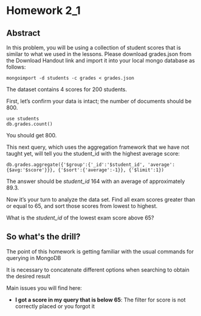 # Homework 2_1
## Abstract

In this problem, you will be using a collection of student scores that is similar to what we used in the lessons. Please download grades.json from the Download Handout link and import it into your local mongo database as follows:

    mongoimport -d students -c grades < grades.json

The dataset contains 4 scores for 200 students.

First, let’s confirm your data is intact; the number of documents should be 800.

    use students
    db.grades.count()

You should get 800.

This next query, which uses the aggregation framework that we have not taught yet, will tell you the student_id with the highest average score:

    db.grades.aggregate({'$group':{'_id':'$student_id', 'average':{$avg:'$score'}}}, {'$sort':{'average':-1}}, {'$limit':1})

The answer should be _student_id_ 164 with an average of approximately 89.3.

Now it’s your turn to analyze the data set. Find all exam scores greater than or equal to 65, and sort those scores from lowest to highest.

What is the _student_id_ of the lowest exam score above 65?

## So what's the drill?

The point of this homework is getting familiar with the usual commands for querying in MongoDB

It is necessary to concatenate different options when searching to obtain the desired result

Main issues you will find here:

* __I got a score in my query that is below 65__: The filter for score is not correctly placed or you forgot it